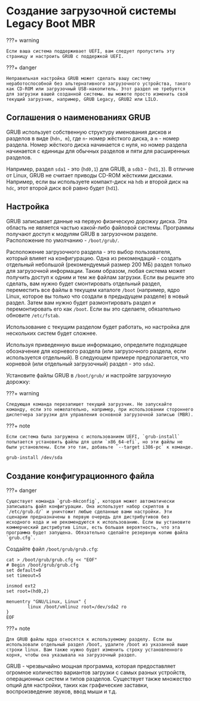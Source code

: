 # Создание загрузочной системы Legacy Boot MBR

???+ warning

    Если ваша система поддерживает UEFI, вам следует пропустить эту страницу и настроить GRUB с поддержкой UEFI.

???+ danger

    Неправильная настройка GRUB может сделать вашу систему неработоспособной без альтернативного загрузочного устройства, такого как CD-ROM или загрузочный USB-накопитель. Этот раздел не требуется для загрузки вашей созданной системы. вы можете просто изменить свой текущий загрузчик, например, GRUB Legacy, GRUB2 или LILO.

## Соглашения о наименованиях GRUB

GRUB использует собственную структуру именования дисков и разделов в виде (`hdn, m`), где `n`- номер жёсткого диска, а `m` - номер раздела. Номер жёсткого диска начинается с нуля, но номер раздела начинается с единицы для обычных разделов и пяти для расширенных разделов.

Например, раздел `sda1` - это (`hd0,1`) для GRUB, а `sdb3` - (`hd1,3`). В отличие от Linux, GRUB не считает приводы CD-ROM жёсткими дисками. Например, если вы используете компакт-диск на `hdb` и второй диск на `hdc`, этот второй диск всё равно будет (`hd1`).

## Настройка

GRUB записывает данные на первую физическую дорожку диска. Эта область не является частью какой-либо файловой системы. Программы получают доступ к модулям GRUB в загрузочном разделе. Расположение по умолчанию - `/boot/grub/`.

Расположение загрузочного раздела - это выбор пользователя, который влияет на конфигурацию. Одна из рекомендаций - создать отдельный небольшой (рекомендуемый размер 200 МБ) раздел только для загрузочной информации. Таким образом, любая система может получить доступ к одним и тем же файлам загрузки. Если вы решите это сделать, вам нужно будет смонтировать отдельный раздел, переместить все файлы в текущем каталоге `/boot` (например, ядро ​​Linux, которое вы только что создали в предыдущем разделе) в новый раздел. Затем вам нужно будет размонтировать раздел и перемонтировать его как `/boot`. Если вы это сделаете, обязательно обновите `/etc/fstab`.

Использование c текущим разделом будет работать, но настройка для нескольких систем будет сложнее.

Используя приведенную выше информацию, определите подходящее обозначение для корневого раздела (или загрузочного раздела, если используется отдельный). В следующем примере предполагается, что корневой (или отдельный загрузочный) раздел - это `sda2`.

Установите файлы GRUB в `/boot/grub/` и настройте загрузочную дорожку:

???+ warning

    Следующая команда перезапишет текущий загрузчик. Не запускайте команду, если это нежелательно, например, при использовании стороннего диспетчера загрузки для управления основной загрузочной записью (MBR).

???+ note

    Если система была загружена с использованием UEFI, `grub-install` попытается установить файлы для цели `x86_64-efi`, но эти файлы не были установлены. Если это так, добавьте `--target i386-pc` к команде.

```bash
grub-install /dev/sda
```

## Создание конфигурационного файла

???+ danger

    Существует команда `grub-mkconfig`, которая может автоматически записывать файл конфигурации. Она использует набор скриптов в `/etc/grub.d/` и уничтожит любые сделанные вами настройки. Эти сценарии предназначены в первую очередь для дистрибутивов без исходного кода и не рекомендуются к использованию. Если вы установите коммерческий дистрибутив Linux, есть большая вероятность, что эта программа будет запущена. Обязательно сделайте резервную копию файла `grub.cfg`.

Создайте файл `/boot/grub/grub.cfg`:

```
cat > /boot/grub/grub.cfg << "EOF"
# Begin /boot/grub/grub.cfg
set default=0
set timeout=5

insmod ext2
set root=(hd0,2)

menuentry "GNU/Linux, Linux" {
        linux /boot/vmlinuz root=/dev/sda2 ro
}
EOF
```

???+ note

    Для GRUB файлы ядра относятся к используемому разделу. Если вы использовали отдельный раздел /boot, удалите /boot из указанной выше строки linux. Вам также нужно будет изменить строку установленного корня, чтобы она указывала на загрузочный раздел.

GRUB - чрезвычайно мощная программа, которая предоставляет огромное количество вариантов загрузки с самых разных устройств, операционных систем и типов разделов. Существует также множество опций для настройки, таких как графические заставки, воспроизведение звуков, ввод мыши и т.д.
